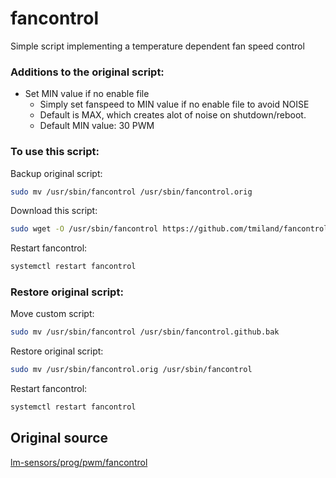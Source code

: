 # fancontrol
 Simple script implementing a temperature dependent fan speed control

### Additions to the original script:
 - Set MIN value if no enable file
   - Simply set fanspeed to MIN value if no enable file to avoid NOISE
   - Default is MAX, which creates alot of noise on shutdown/reboot.
   - Default MIN value: 30 PWM

### To use this script:

Backup original script:
```bash
sudo mv /usr/sbin/fancontrol /usr/sbin/fancontrol.orig
```
Download this script:
```bash
sudo wget -O /usr/sbin/fancontrol https://github.com/tmiland/fancontrol/raw/main/fancontrol
```
Restart fancontrol:
```bash
systemctl restart fancontrol
```

### Restore original script:
Move custom script:
```bash
sudo mv /usr/sbin/fancontrol /usr/sbin/fancontrol.github.bak
```
Restore original script:
```bash
sudo mv /usr/sbin/fancontrol.orig /usr/sbin/fancontrol
```
Restart fancontrol:
```bash
systemctl restart fancontrol
```

## Original source
  [ lm-sensors/prog/pwm/fancontrol ](https://github.com/lm-sensors/lm-sensors/blob/42f240d2a457834bcbdf4dc8b57237f97b5f5854/prog/pwm/fancontrol)
